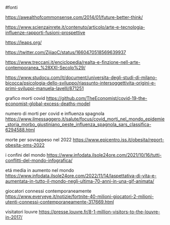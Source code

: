 #fonti



https://awealthofcommonsense.com/2014/01/future-better-think/

https://www.scienzainrete.it/contenuto/articolo/arte-e-tecnologia-influenze-rapporti-fusioni-prospettive

https://leaps.org/

https://twitter.com/ZijiaoC/status/1660470518569639937

https://www.treccani.it/enciclopedia/realta-e-finzione-nell-arte-contemporanea_%28XXI-Secolo%29/

https://www.studocu.com/it/document/universita-degli-studi-di-milano-bicocca/psicologia-dello-sviluppo/riassunto-intersoggettivita-origini-e-primi-sviluppi-manuela-lavelli/871251

grafico morti covid 
https://github.com/TheEconomist/covid-19-the-economist-global-excess-deaths-model

numero di morti per covid e influenza spagnola
https://www.ilmessaggero.it/salute/focus/covid_morti_nel_mondo_epidemie_storia_morbo_giustiniano_peste_influenza_spagnola_sars_classifica-6294588.html

morte per sovrappeso nel 2022
https://www.epicentro.iss.it/obesita/report-obesita-oms-2022

i confini del mondo
https://www.infodata.ilsole24ore.com/2021/10/16/tutti-conflitti-del-mondo-infografica/

etá media in aumento nel mondo
https://www.infodata.ilsole24ore.com/2022/11/14/laspettativa-di-vita-e-aumentata-in-tutto-il-mondo-negli-ultima-70-anni-in-una-gif-animata/

giocatori connessi contemporaneamente
https://www.everyeye.it/notizie/fortnite-40-milioni-giocatori-2-milioni-utenti-connessi-contemporaneamente-317669.html

visitatori louvre
https://presse.louvre.fr/8-1-million-visitors-to-the-louvre-in-2017/